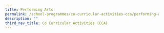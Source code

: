 ```yaml
---
title: Performing Arts
permalink: /school-programmes/co-curricular-activities-cca/performing-arts
description: ""
third_nav_title: Co Curricular Activities (CCA)
---
```


